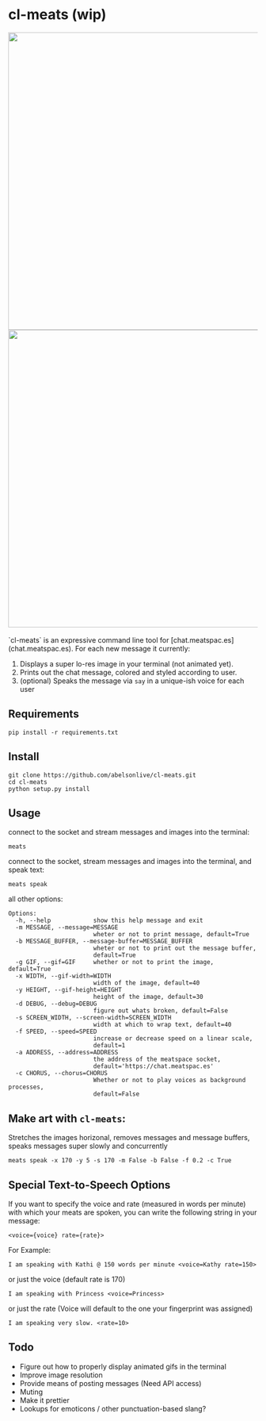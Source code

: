 cl-meats (wip)
=======
<img src="https://dl.dropboxusercontent.com/u/6535582/meats2.png" width="600px">
<img src="https://dl.dropboxusercontent.com/u/6535582/meats3.png" width="600px">
<br></br>
`cl-meats` is an expressive command line tool for [chat.meatspac.es](chat.meatspac.es). For each new message it currently:

1. Displays a super lo-res image in your terminal (not animated yet).
2. Prints out the chat message, colored and styled according to user.
3. (optional) Speaks the message via `say` in a unique-ish voice for each user

## Requirements
```
pip install -r requirements.txt
```

## Install
```
git clone https://github.com/abelsonlive/cl-meats.git
cd cl-meats
python setup.py install
```

## Usage
connect to the socket and stream messages and images into the terminal:
```
meats
```
connect to the socket, stream messages and images into the terminal, and speak text:
```
meats speak
```
all other options:
```
Options:
  -h, --help            show this help message and exit
  -m MESSAGE, --message=MESSAGE
                        wheter or not to print message, default=True
  -b MESSAGE_BUFFER, --message-buffer=MESSAGE_BUFFER
                        wheter or not to print out the message buffer,
                        default=True
  -g GIF, --gif=GIF     whether or not to print the image, default=True
  -x WIDTH, --gif-width=WIDTH
                        width of the image, default=40
  -y HEIGHT, --gif-height=HEIGHT
                        height of the image, default=30
  -d DEBUG, --debug=DEBUG
                        figure out whats broken, default=False
  -s SCREEN_WIDTH, --screen-width=SCREEN_WIDTH
                        width at which to wrap text, default=40
  -f SPEED, --speed=SPEED
                        increase or decrease speed on a linear scale,
                        default=1
  -a ADDRESS, --address=ADDRESS
                        the address of the meatspace socket,
                        default='https://chat.meatspac.es'
  -c CHORUS, --chorus=CHORUS
                        Whether or not to play voices as background processes,
                        default=False

```

## Make art with `cl-meats`:
Stretches the images horizonal, removes messages and message buffers, speaks messages super slowly and concurrently

```
meats speak -x 170 -y 5 -s 170 -m False -b False -f 0.2 -c True
```

## Special Text-to-Speech Options
If you want to specify the voice and rate (measured in words per minute) with which your meats are spoken, you can write the following string in your message:

```
<voice={voice} rate={rate}>
```
For Example:
```
I am speaking with Kathi @ 150 words per minute <voice=Kathy rate=150>
```
or just the voice (default rate is 170)
```
I am speaking with Princess <voice=Princess>
```
or just the rate (Voice will default to the one your fingerprint was assigned)
```
I am speaking very slow. <rate=10>
```

## Todo

* Figure out how to properly display animated gifs in the terminal
* Improve image resolution
* Provide means of posting messages (Need API access)
* Muting
* Make it prettier
* Lookups for emoticons / other punctuation-based slang?

